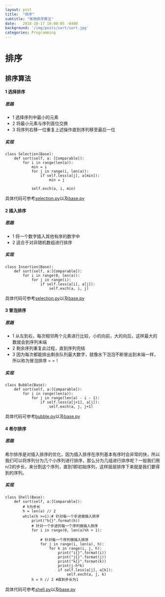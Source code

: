 ```yaml
---
layout: post
title:  "排序"
subtitle: "常用排序算法"
date:   2018-10-17 18:00:05 -0400
background: '/img/posts/sort/sort.jpg'
categories: Programming
---
```

# 排序

## 排序算法

#### 1 选择排序
##### 思路
- 1 选择序列中最小的元素
- 2 将最小元素与序列首位交换
- 3 将序列右移一位重复上述操作直到序列移至最后一位

##### 实现

```
class Selection(Base):
    def sort(self, a: [Comparable]):
        for i in range(len(a)):
            min = i
            for j in range(i, len(a)):
                if self.less(a[j], a[min]):
                    min = j
                    
            self.exch(a, i, min)
``` 

具体代码可参考[selection.py](/examples/sort/selection.py)以及[base.py](/examples/sort/base.py)

#### 2 插入排序
##### 思路
- 1 将一个数字插入其他有序的数字中
- 2 适合于对非随机数组进行排序

##### 实现
```
class Insertion(Base):
    def sort(self, a:[Comparable]):
        for i in range(0, len(a)):
            for j in range(i):
                if self.less(a[i], a[j]):
                    self.exch(a, i, j)
```
具体代码可参考[selection.py](/examples/sort/insertion.py)以及[base.py](/examples/sort/base.py)

#### 3 冒泡排序
##### 思路
- 1 从左到右，每次相邻两个元素进行比较，小的向前，大的向后，这样最大的数就会到序列末端
- 2 剩余序列重复此过程，直到序列完结
- 3 因为每次都能排出剩余队列最大数字，就像水下泡泡不断冒出到末端一样，所以称为冒泡排序 = =！
##### 实现
```
class Bubble(Base):
    def sort(self, a:[Comparable]):
        for i in range(len(a)):
            for j in range(len(a) - i - 1):
                if self.less(a[j+1], a[j]):
                    self.exch(a, j, j+1)
```

具体代码可参考[bubble.py](/examples/sort/bubble.py)以及[base.py](/examples/sort/base.py)

#### 4 希尔排序
##### 思路
希尔排序是对插入排序的优化，因为插入排序在序列基本有序时会非常的快，所以我们可以将序列分为几个小序列进行排序，那么分为几组进行排序呢？一般我们用n/2的步长，来分割这个序列，直到1即初始序列，这样层层排序下来就是我们要得到的序列。
##### 实现
```
class Shell(Base):
    def sort(self, a:[Comparable]):
        # h为步长
        h = len(a) // 2
        while(h >=1):# 针对每一个步进做插入排序
            print("h{}".format(h))
            # 针对一个步进的每一个序列做插入排序
            for i in range(0, len(a)%h + 1): 
                
                # 针对每一个序列做插入排序
                for j in range(i, len(a), h):
                    for k in range(i, j, h):
                        print("i{}".format(i))
                        print("j{}".format(j))
                        print("k{}".format(k))
                        print(j-h*k)
                        if self.less(a[j], a[k]):
                            self.exch(a, j, k)
            h = h // 2 #直到步长为1
```

具体代码可参考[shell.py](/examples/sort/shell.py)以及[base.py](/examples/sort/base.py)

